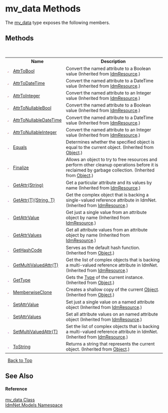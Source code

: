 # mv_data Methods
 

The <a href="T_IdmNet_Models_mv_data">mv_data</a> type exposes the following members.


## Methods
&nbsp;<table><tr><th></th><th>Name</th><th>Description</th></tr><tr><td>![Protected method](media/protmethod.gif "Protected method")</td><td><a href="M_IdmNet_Models_IdmResource_AttrToBool">AttrToBool</a></td><td>
Convert the named attribute to a Boolean value
 (Inherited from <a href="T_IdmNet_Models_IdmResource">IdmResource</a>.)</td></tr><tr><td>![Protected method](media/protmethod.gif "Protected method")</td><td><a href="M_IdmNet_Models_IdmResource_AttrToDateTime">AttrToDateTime</a></td><td>
Convert the named attribute to a DateTime value
 (Inherited from <a href="T_IdmNet_Models_IdmResource">IdmResource</a>.)</td></tr><tr><td>![Protected method](media/protmethod.gif "Protected method")</td><td><a href="M_IdmNet_Models_IdmResource_AttrToInteger">AttrToInteger</a></td><td>
Convert the named attribute to an Integer value
 (Inherited from <a href="T_IdmNet_Models_IdmResource">IdmResource</a>.)</td></tr><tr><td>![Protected method](media/protmethod.gif "Protected method")</td><td><a href="M_IdmNet_Models_IdmResource_AttrToNullableBool">AttrToNullableBool</a></td><td>
Convert the named attribute to a Boolean value
 (Inherited from <a href="T_IdmNet_Models_IdmResource">IdmResource</a>.)</td></tr><tr><td>![Protected method](media/protmethod.gif "Protected method")</td><td><a href="M_IdmNet_Models_IdmResource_AttrToNullableDateTime">AttrToNullableDateTime</a></td><td>
Convert the named attribute to a DateTime value
 (Inherited from <a href="T_IdmNet_Models_IdmResource">IdmResource</a>.)</td></tr><tr><td>![Protected method](media/protmethod.gif "Protected method")</td><td><a href="M_IdmNet_Models_IdmResource_AttrToNullableInteger">AttrToNullableInteger</a></td><td>
Convert the named attribute to an Integer value
 (Inherited from <a href="T_IdmNet_Models_IdmResource">IdmResource</a>.)</td></tr><tr><td>![Public method](media/pubmethod.gif "Public method")</td><td><a href="http://msdn2.microsoft.com/en-us/library/bsc2ak47" target="_blank">Equals</a></td><td>
Determines whether the specified object is equal to the current object.
 (Inherited from <a href="http://msdn2.microsoft.com/en-us/library/e5kfa45b" target="_blank">Object</a>.)</td></tr><tr><td>![Protected method](media/protmethod.gif "Protected method")</td><td><a href="http://msdn2.microsoft.com/en-us/library/4k87zsw7" target="_blank">Finalize</a></td><td>
Allows an object to try to free resources and perform other cleanup operations before it is reclaimed by garbage collection.
 (Inherited from <a href="http://msdn2.microsoft.com/en-us/library/e5kfa45b" target="_blank">Object</a>.)</td></tr><tr><td>![Public method](media/pubmethod.gif "Public method")</td><td><a href="M_IdmNet_Models_IdmResource_GetAttr">GetAttr(String)</a></td><td>
Get a particular attribute and its values by name
 (Inherited from <a href="T_IdmNet_Models_IdmResource">IdmResource</a>.)</td></tr><tr><td>![Public method](media/pubmethod.gif "Public method")</td><td><a href="M_IdmNet_Models_IdmResource_GetAttr__1">GetAttr(T)(String, T)</a></td><td>
Get the complex object that is backing a single-valued reference attribute in IdmNet.
 (Inherited from <a href="T_IdmNet_Models_IdmResource">IdmResource</a>.)</td></tr><tr><td>![Public method](media/pubmethod.gif "Public method")</td><td><a href="M_IdmNet_Models_IdmResource_GetAttrValue">GetAttrValue</a></td><td>
Get just a single value from an attribute object by name
 (Inherited from <a href="T_IdmNet_Models_IdmResource">IdmResource</a>.)</td></tr><tr><td>![Public method](media/pubmethod.gif "Public method")</td><td><a href="M_IdmNet_Models_IdmResource_GetAttrValues">GetAttrValues</a></td><td>
Get all attribute values from an attribute object by name
 (Inherited from <a href="T_IdmNet_Models_IdmResource">IdmResource</a>.)</td></tr><tr><td>![Public method](media/pubmethod.gif "Public method")</td><td><a href="http://msdn2.microsoft.com/en-us/library/zdee4b3y" target="_blank">GetHashCode</a></td><td>
Serves as the default hash function.
 (Inherited from <a href="http://msdn2.microsoft.com/en-us/library/e5kfa45b" target="_blank">Object</a>.)</td></tr><tr><td>![Public method](media/pubmethod.gif "Public method")</td><td><a href="M_IdmNet_Models_IdmResource_GetMultiValuedAttr__1">GetMultiValuedAttr(T)</a></td><td>
Get the list of complex objects that is backing a multi-valued reference attribute in IdmNet.
 (Inherited from <a href="T_IdmNet_Models_IdmResource">IdmResource</a>.)</td></tr><tr><td>![Public method](media/pubmethod.gif "Public method")</td><td><a href="http://msdn2.microsoft.com/en-us/library/dfwy45w9" target="_blank">GetType</a></td><td>
Gets the <a href="http://msdn2.microsoft.com/en-us/library/42892f65" target="_blank">Type</a> of the current instance.
 (Inherited from <a href="http://msdn2.microsoft.com/en-us/library/e5kfa45b" target="_blank">Object</a>.)</td></tr><tr><td>![Protected method](media/protmethod.gif "Protected method")</td><td><a href="http://msdn2.microsoft.com/en-us/library/57ctke0a" target="_blank">MemberwiseClone</a></td><td>
Creates a shallow copy of the current <a href="http://msdn2.microsoft.com/en-us/library/e5kfa45b" target="_blank">Object</a>.
 (Inherited from <a href="http://msdn2.microsoft.com/en-us/library/e5kfa45b" target="_blank">Object</a>.)</td></tr><tr><td>![Public method](media/pubmethod.gif "Public method")</td><td><a href="M_IdmNet_Models_IdmResource_SetAttrValue">SetAttrValue</a></td><td>
Set just a single value on a named attribute object
 (Inherited from <a href="T_IdmNet_Models_IdmResource">IdmResource</a>.)</td></tr><tr><td>![Public method](media/pubmethod.gif "Public method")</td><td><a href="M_IdmNet_Models_IdmResource_SetAttrValues">SetAttrValues</a></td><td>
Set all attribute values on an named attribute object
 (Inherited from <a href="T_IdmNet_Models_IdmResource">IdmResource</a>.)</td></tr><tr><td>![Public method](media/pubmethod.gif "Public method")</td><td><a href="M_IdmNet_Models_IdmResource_SetMultiValuedAttr__1">SetMultiValuedAttr(T)</a></td><td>
Set the list of complex objects that is backing a multi-valued reference attribute in IdmNet.
 (Inherited from <a href="T_IdmNet_Models_IdmResource">IdmResource</a>.)</td></tr><tr><td>![Public method](media/pubmethod.gif "Public method")</td><td><a href="http://msdn2.microsoft.com/en-us/library/7bxwbwt2" target="_blank">ToString</a></td><td>
Returns a string that represents the current object.
 (Inherited from <a href="http://msdn2.microsoft.com/en-us/library/e5kfa45b" target="_blank">Object</a>.)</td></tr></table>&nbsp;
<a href="#mv_data-methods">Back to Top</a>

## See Also


#### Reference
<a href="T_IdmNet_Models_mv_data">mv_data Class</a><br /><a href="N_IdmNet_Models">IdmNet.Models Namespace</a><br />